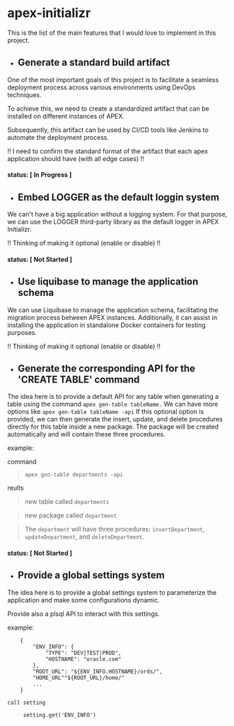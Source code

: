 # apex-initializr

This is the list of the main features that I would love to implement in this project.

* ## Generate a standard build artifact

One of the most important goals of this project is to facilitate a seamless deployment process across various environments using DevOps techniques. 

To achieve this, we need to create a standardized artifact that can be installed on different instances of APEX. 

Subsequently, this artifact can be used by CI/CD tools like Jenkins to automate the deployment process.

!! I need to confirm the standard format of the artifact that each apex application should have (with all edge cases) !!

#### status: [ In Progress ] 

* ## Embed LOGGER as the default loggin system

We can't have a big application without a logging system. 
For that purpose, we can use the LOGGER third-party library as the default logger in APEX Initializr. 

!! Thinking of making it optional (enable or disable) !!

#### status: [ Not Started ] 

* ## Use liquibase to manage the application schema

We can use Liquibase to manage the application schema, facilitating the migration process between APEX instances. 
Additionally, it can assist in installing the application in standalone Docker containers for testing purposes.

!! Thinking of making it optional (enable or disable) !!

* ## Generate the corresponding API for the 'CREATE TABLE' command

The idea here is to provide a default API for any table when generating a table using the command `apex gen-table tableName.` 
We can have more options like `apex gen-table tableName -api` If this optional option is provided, we can then generate the insert, update, and delete procedures directly for this table inside a new package. The package will be created automatically and will contain these three procedures.

example:

command
> `apex gen-table departments -api`

reults
> new table called `departments`

> new package called `department`

> The `department` will have three procedures: `insertDepartment`, `updateDepartment`, and `deleteDepartment`.

#### status: [ Not Started ] 

* ## Provide a global settings system

The idea here is to provide a global settings system to parameterize the application and make some configurations dynamic.

Provide also a plsql API to interact with this settings.

example:

        {
            "ENV_INFO": {
                "TYPE": "DEV|TEST|PROD",
                "HOSTNAME": "oracle.com"
            },
            "ROOT_URL": "${ENV_INFO.HOSTNAME}/ords/",
            "HOME_URL""${ROOT_URL}/home/"
            ...
        }

    call setting

         setting.get('ENV_INFO')

